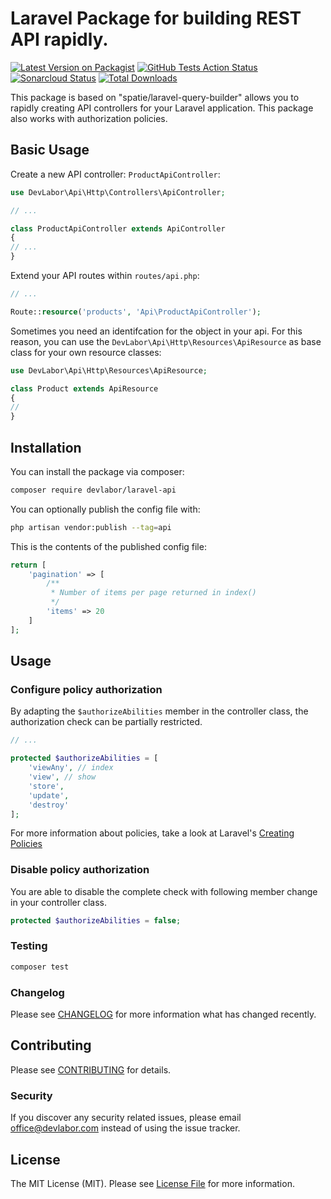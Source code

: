 # Laravel Package for building REST API rapidly.

[![Latest Version on Packagist](https://img.shields.io/packagist/v/devlabor/laravel-api)](https://packagist.org/packages/devlabor/laravel-api)
[![GitHub Tests Action Status](https://img.shields.io/github/workflow/status/devlabor/laravel-api/run-tests?label=tests)](https://github.com/devlabor/laravel-api/actions?query=workflow%3Arun-tests+branch%3Amaster)
[![Sonarcloud Status](https://sonarcloud.io/api/project_badges/measure?project=DevLabor_laravel-api&metric=alert_status)](https://sonarcloud.io/dashboard?id=DevLabor_laravel-api)
[![Total Downloads](https://img.shields.io/packagist/dt/devlabor/laravel-api?style=flat)](https://packagist.org/packages/devlabor/laravel-api)

This package is based on "spatie/laravel-query-builder" allows you to rapidly creating API controllers for your Laravel application. This package also works with authorization policies.

## Basic Usage

Create a new API controller: `ProductApiController`:

```php
use DevLabor\Api\Http\Controllers\ApiController;

// ...

class ProductApiController extends ApiController
{
// ...
}
```

Extend your API routes within `routes/api.php`:

```php
// ...

Route::resource('products', 'Api\ProductApiController');
```

Sometimes you need an identifcation for the object in your api. For this reason, you can use the `DevLabor\Api\Http\Resources\ApiResource` as base class for your own resource classes:

```php
use DevLabor\Api\Http\Resources\ApiResource;

class Product extends ApiResource
{
//
}
```

## Installation

You can install the package via composer:

```bash
composer require devlabor/laravel-api
```

You can optionally publish the config file with:
```bash
php artisan vendor:publish --tag=api
```

This is the contents of the published config file:
```php
return [
	'pagination' => [
		/**
		 * Number of items per page returned in index()
		 */
		'items' => 20
	]
];
```

## Usage

### Configure policy authorization

By adapting the `$authorizeAbilities` member in the controller class, the authorization check can be partially restricted. 
```php
// ...

protected $authorizeAbilities = [
	'viewAny', // index
	'view', // show
	'store',
	'update',
	'destroy'
];
```

For more information about policies, take a look at Laravel's [Creating Policies](https://laravel.com/docs/5.8/authorization#creating-policies)

### Disable policy authorization

You are able to disable the complete check with following member change in your controller class.

```php
protected $authorizeAbilities = false;
```

### Testing

```bash
composer test
```

### Changelog

Please see [CHANGELOG](CHANGELOG.md) for more information what has changed recently.

## Contributing

Please see [CONTRIBUTING](CONTRIBUTING.md) for details.

### Security

If you discover any security related issues, please email office@devlabor.com instead of using the issue tracker.

## License

The MIT License (MIT). Please see [License File](LICENSE.md) for more information.
